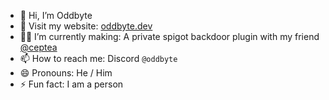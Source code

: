 - 👋 Hi, I’m Oddbyte
- 🌱 Visit my website: [oddbyte.dev](https://oddbyte.dev)
- 👨‍💻 I’m currently making: A private spigot backdoor plugin with my friend [@ceptea](https://github.com/Ceptea/)
- 📫 How to reach me: Discord `@oddbyte`
- 😄 Pronouns: He / Him
- ⚡ Fun fact: I am a person
